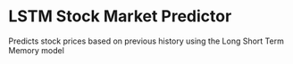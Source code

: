 # LSTM Stock Market Predictor
 Predicts stock prices based on previous history using the Long Short  Term Memory model
